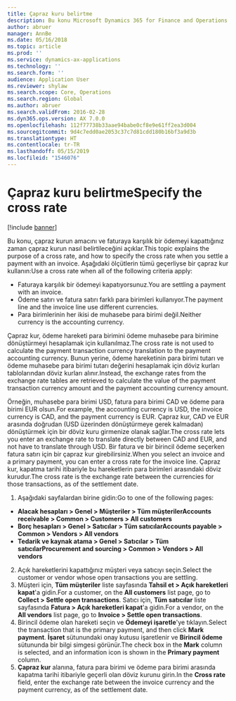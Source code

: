 ```yaml
---
title: Çapraz kuru belirtme
description: Bu konu Microsoft Dynamics 365 for Finance and Operations içindeki çapraz kurlar hakkında bilgi sağlar.
author: abruer
manager: AnnBe
ms.date: 05/16/2018
ms.topic: article
ms.prod: ''
ms.service: dynamics-ax-applications
ms.technology: ''
ms.search.form: ''
audience: Application User
ms.reviewer: shylaw
ms.search.scope: Core, Operations
ms.search.region: Global
ms.author: abruer
ms.search.validFrom: 2016-02-28
ms.dyn365.ops.version: AX 7.0.0
ms.openlocfilehash: 112f77738b33aae94babe0cf8e9e61ff2ea3d004
ms.sourcegitcommit: 9d4c7edd0ae2053c37c7d81cdd180b16bf3a9d3b
ms.translationtype: HT
ms.contentlocale: tr-TR
ms.lasthandoff: 05/15/2019
ms.locfileid: "1546076"
---
```

# <a name="specify-the-cross-rate"></a><span data-ttu-id="ec2a0-103">Çapraz kuru belirtme</span><span class="sxs-lookup"><span data-stu-id="ec2a0-103">Specify the cross rate</span></span>

[!include [banner](../includes/banner.md)]

<span data-ttu-id="ec2a0-104">Bu konu, çapraz kurun amacını ve faturaya karşılık bir ödemeyi kapattığınız zaman çapraz kurun nasıl belirtileceğini açıklar.</span><span class="sxs-lookup"><span data-stu-id="ec2a0-104">This topic explains the purpose of a cross rate, and how to specify the cross rate when you settle a payment with an invoice.</span></span> <span data-ttu-id="ec2a0-105">Aşağıdaki ölçütlerin tümü geçerliyse bir çapraz kur kullanın:</span><span class="sxs-lookup"><span data-stu-id="ec2a0-105">Use a cross rate when all of the following criteria apply:</span></span> 
-   <span data-ttu-id="ec2a0-106">Faturaya karşılık bir ödemeyi kapatıyorsunuz.</span><span class="sxs-lookup"><span data-stu-id="ec2a0-106">You are settling a payment with an invoice.</span></span> 
-   <span data-ttu-id="ec2a0-107">Ödeme satırı ve fatura satırı farklı para birimleri kullanıyor.</span><span class="sxs-lookup"><span data-stu-id="ec2a0-107">The payment line and the invoice line use different currencies.</span></span> 
-   <span data-ttu-id="ec2a0-108">Para birimlerinin her ikisi de muhasebe para birimi değil.</span><span class="sxs-lookup"><span data-stu-id="ec2a0-108">Neither currency is the accounting currency.</span></span> 

<span data-ttu-id="ec2a0-109">Çapraz kur, ödeme hareketi para birimini ödeme muhasebe para birimine dönüştürmeyi hesaplamak için kullanılmaz.</span><span class="sxs-lookup"><span data-stu-id="ec2a0-109">The cross rate is not used to calculate the payment transaction currency translation to the payment accounting currency.</span></span> <span data-ttu-id="ec2a0-110">Bunun yerine, ödeme hareketinin para birimi tutarı ve ödeme muhasebe para birimi tutarı değerini hesaplamak için döviz kurları tablolarından döviz kurları alınır.</span><span class="sxs-lookup"><span data-stu-id="ec2a0-110">Instead, the exchange rates from the exchange rate tables are retrieved to calculate the value of the payment transaction currency amount and the payment accounting currency amount.</span></span> 

<span data-ttu-id="ec2a0-111">Örneğin, muhasebe para birimi USD, fatura para birimi CAD ve ödeme para birimi EUR olsun.</span><span class="sxs-lookup"><span data-stu-id="ec2a0-111">For example, the accounting currency is USD, the invoice currency is CAD, and the payment currency is EUR.</span></span> <span data-ttu-id="ec2a0-112">Çapraz kur, CAD ve EUR arasında doğrudan (USD üzerinden dönüştürmeye gerek kalmadan) dönüştürmek için bir döviz kuru girmenize olanak sağlar.</span><span class="sxs-lookup"><span data-stu-id="ec2a0-112">The cross rate lets you enter an exchange rate to translate directly between CAD and EUR, and not have to translate through USD.</span></span> <span data-ttu-id="ec2a0-113">Bir fatura ve bir birincil ödeme seçerken fatura satırı için bir çapraz kur girebilirsiniz.</span><span class="sxs-lookup"><span data-stu-id="ec2a0-113">When you select an invoice and a primary payment, you can enter a cross rate for the invoice line.</span></span> <span data-ttu-id="ec2a0-114">Çapraz kur, kapatma tarihi itibariyle bu hareketlerin para birimleri arasındaki döviz kurudur.</span><span class="sxs-lookup"><span data-stu-id="ec2a0-114">The cross rate is the exchange rate between the currencies for those transactions, as of the settlement date.</span></span>

1.  <span data-ttu-id="ec2a0-115">Aşağıdaki sayfalardan birine gidin:</span><span class="sxs-lookup"><span data-stu-id="ec2a0-115">Go to one of the following pages:</span></span>
- <span data-ttu-id="ec2a0-116">**Alacak hesapları > Genel > Müşteriler > Tüm müşteriler**</span><span class="sxs-lookup"><span data-stu-id="ec2a0-116">**Accounts receivable > Common > Customers > All customers**</span></span> 
- <span data-ttu-id="ec2a0-117">**Borç hesapları > Genel > Satıcılar > Tüm satıcılar**</span><span class="sxs-lookup"><span data-stu-id="ec2a0-117">**Accounts payable > Common > Vendors > All vendors**</span></span> 
- <span data-ttu-id="ec2a0-118">**Tedarik ve kaynak atama > Genel > Satıcılar > Tüm satıcılar**</span><span class="sxs-lookup"><span data-stu-id="ec2a0-118">**Procurement and sourcing > Common > Vendors > All vendors**</span></span>
2.  <span data-ttu-id="ec2a0-119">Açık hareketlerini kapattığınız müşteri veya satıcıyı seçin.</span><span class="sxs-lookup"><span data-stu-id="ec2a0-119">Select the customer or vendor whose open transactions you are settling.</span></span> 
3.  <span data-ttu-id="ec2a0-120">Müşteri için, **Tüm müşteriler** liste sayfasında **Tahsil et > Açık hareketleri kapat**'a gidin.</span><span class="sxs-lookup"><span data-stu-id="ec2a0-120">For a customer, on the **All customers** list page, go to **Collect > Settle open transactions**.</span></span> <span data-ttu-id="ec2a0-121">Satıcı için, **Tüm satıcılar** liste sayfasında **Fatura > Açık hareketleri kapat**'a gidin.</span><span class="sxs-lookup"><span data-stu-id="ec2a0-121">For a vendor, on the **All vendors** list page, go to **Invoice > Settle open transactions**.</span></span> 
4.  <span data-ttu-id="ec2a0-122">Birincil ödeme olan hareketi seçin ve **Ödemeyi işaretle**'ye tıklayın.</span><span class="sxs-lookup"><span data-stu-id="ec2a0-122">Select the transaction that is the primary payment, and then click **Mark payment**.</span></span> <span data-ttu-id="ec2a0-123">**İşaret** sütunundaki onay kutusu işaretlenir ve **Birincil ödeme** sütununda bir bilgi simgesi görünür.</span><span class="sxs-lookup"><span data-stu-id="ec2a0-123">The check box in the **Mark** column is selected, and an information icon is shown in the **Primary payment** column.</span></span> 
5.  <span data-ttu-id="ec2a0-124">**Çapraz kur** alanına, fatura para birimi ve ödeme para birimi arasında kapatma tarihi itibariyle geçerli olan döviz kurunu girin.</span><span class="sxs-lookup"><span data-stu-id="ec2a0-124">In the **Cross rate** field, enter the exchange rate between the invoice currency and the payment currency, as of the settlement date.</span></span> 
